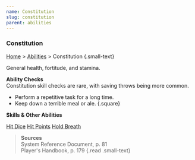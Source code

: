 ```yaml
---
name: Constitution
slug: constitution
parent: abilities
---
```

### Constitution
[Home](dm-operations-center) > [Abilities](abilities-menu) > Constitution {.small-text}

General health, fortitude, and stamina.

**Ability Checks**<br/>
Constitution skill checks are rare, with saving throws being more common. 
- Perform a repetitive task for a long time.
- Keep down a terrible meal or ale.
{.square}

**Skills & Other Abilities**
<div class="menu-container">
    <a href="hit-dice">Hit Dice</a>
    <a href="hit-points">Hit Points</a>
    <a href="suffocating">Hold Breath</a>
</div>


> **Sources** <br/>
> System Reference Document, p. 81<br/>
> Player's Handbook, p. 179
{.read .small-text}

